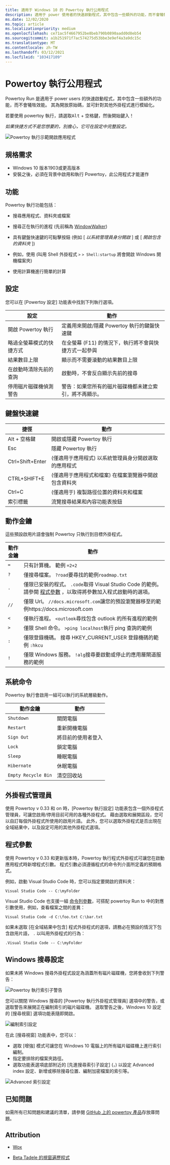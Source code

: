 ```yaml
---
title: 適用于 Windows 10 的 Powertoy 執行公用程式
description: 適用于 power 使用者的快速啟動程式，其中包含一些額外的功能，而不會犧牲效能。
ms.date: 12/02/2020
ms.topic: article
ms.localizationpriority: medium
ms.openlocfilehash: ce71ac5f4667952be8beb790b0890aadd0d8eb54
ms.sourcegitcommit: a1b251971f7ac574275d53bbe3e9ef4a3a9dc15c
ms.translationtype: MT
ms.contentlocale: zh-TW
ms.lasthandoff: 03/12/2021
ms.locfileid: "103417109"
---
```

# <a name="powertoys-run-utility"></a>Powertoy 執行公用程式

Powertoy Run 是適用于 power users 的快速啟動程式，其中包含一些額外的功能，而不會犧牲效能。 其為開放原始碼，並可針對其他外掛程式進行模組化。

若要使用 powertoy 執行，請選取<kbd>Alt</kbd> + <kbd>空格鍵</kbd>，然後開始鍵入！

*如果快捷方式不是您想要的，別擔心，它可在設定中完整設定。*

![Powertoy 執行示範開啟應用程式](../images/pt-powerrun-demo.gif)

## <a name="requirements"></a>規格需求

- Windows 10 版本1903或更高版本
- 安裝之後，必須在背景中啟用和執行 Powertoy，此公用程式才能運作

## <a name="features"></a>功能

Powertoy 執行功能包括：

- 搜尋應用程式、資料夾或檔案

- 搜尋正在執行的進程 (先前稱為 [WindowWalker](https://github.com/betsegaw/windowwalker/)) 

- 具有鍵盤快速鍵的可點擊按鈕 (例如 [ *以系統管理員身分開啟* ] 或 [ *開啟包含的資料夾* ]) 

- 例如，使用 (叫用 Shell 外掛程式 `>` `> Shell:startup` 將會開啟 Windows 開機檔案夾) 

- 使用計算機進行簡單的計算

## <a name="settings"></a>設定

您可以在 [Powertoy 設定] 功能表中找到下列執行選項。

  | **設定** |**動作** |
  | --- | --- |
  | 開啟 Powertoy 執行 | 定義用來開啟/隱藏 Powertoy 執行的鍵盤快速鍵 |
  | 略過全螢幕模式的快捷方式 |  在全螢幕 (F11) 的情況下，執行將不會與快捷方式一起參與 |
  | 結果數目上限 |  顯示而不需要滾動的結果數目上限 |
  | 在啟動時清除先前的查詢 | 啟動時，不會反白顯示先前的搜尋 |
  | 停用磁片磁碟機偵測警告 | 警告：如果您所有的磁片磁碟機都未建立索引，將不再顯示。 |

## <a name="keyboard-shortcuts"></a>鍵盤快速鍵

  | **捷徑** | **動作** |
  | --- | --- |
  | Alt + 空格鍵 | 開啟或隱藏 Powertoy 執行 |
  | Esc | 隱藏 Powertoy 執行 |
  | Ctrl+Shift+Enter |  (僅適用于應用程式) 以系統管理員身分開啟選取的應用程式 |
  | CTRL+SHIFT+E |  (僅適用于應用程式和檔案) 在檔案瀏覽器中開啟包含資料夾 |
  | Ctrl+C |  (僅適用于) 複製路徑位置的資料夾和檔案 |
  | 索引標籤 | 流覽搜尋結果和內容功能表按鈕 |

## <a name="action-key"></a>動作金鑰

這些預設啟用片語會強制 Powertoy 只執行到目標外掛程式。

  | **動作金鑰** | **動作** |
  | --- | --- |
  | `=` | 只有計算機。 範例 `=2+2` |
  | `?` | 僅搜尋檔案。 `?road`要尋找的範例`roadmap.txt` |
  | `.` | 僅限已安裝的程式。 `.code`取得 Visual Studio Code 的範例。 請參閱 [程式參數](#program-parameters) ，以取得將參數加入程式啟動時的選項。 |
  | `//` | 僅限 Url。 `//docs.microsoft.com`讓您的預設瀏覽器移至的範例https://docs.microsoft.com |
  | `<` | 僅執行進程。 `<outlook`尋找包含 outlook 的所有進程的範例 |
  | `>` | 僅限 Shell 命令。 `>ping localhost`執行 ping 查詢的範例 |
  | `:` | 僅限登錄機碼。 搜尋 HKEY_CURRENT_USER 登錄機碼的範例 `:hkcu` |
  | `!` | 僅限 Windows 服務。 `!alg`搜尋要啟動或停止的應用層閘道服務的範例 |

## <a name="system-commands"></a>系統命令

Powertoy 執行會啟用一組可以執行的系統層級動作。

  | **動作金鑰**   |   **動作** |
  | ------------------ | ---------------------------------------------------------------------------------|
  | `Shutdown` | 關閉電腦 |
  | `Restart` | 重新開機電腦 |
  | `Sign Out` | 將目前的使用者登入 |
  | `Lock` | 鎖定電腦 |
  | `Sleep` | 睡眠電腦 |
  | `Hibernate` | 休眠電腦 |
  | `Empty Recycle Bin` | 清空回收站 |

## <a name="plugin-manager"></a>外掛程式管理員

使用 Powertoy v 0.33 和 on 時，[Powertoy 執行設定] 功能表包含一個外掛程式管理員，可讓您啟用/停用目前可用的各種外掛程式。 藉由選取和展開區段，您可以自訂每個外掛程式所使用的啟用片語。 此外，您可以選取外掛程式是否出現在全域結果中，以及設定可用的其他外掛程式選項。 

## <a name="program-parameters"></a>程式參數

使用 Powertoy v 0.33 和更新版本時，Powertoy 執行程式外掛程式可讓您在啟動應用程式時新增程式引數。 程式引數必須遵循程式的命令列介面所定義的預期格式。

例如，啟動 Visual Studio Code 時，您可以指定要開啟的資料夾：

`Visual Studio Code -- C:\myFolder`

Visual Studio Code 也支援一組 [命令列參數](https://code.visualstudio.com/docs/editor/command-line)，可搭配 powertoy Run to 中的對應引數使用，例如，查看檔案之間的差異：

`Visual Studio Code -d C:\foo.txt C:\bar.txt` 

如果未選取 [在全域結果中包含] 程式外掛程式的選項，請務必在預設的情況下包含啟用片語， `.` 以叫用外掛程式的行為：

`.Visual Studio Code -- C:\myFolder`

## <a name="windows-search-settings"></a>Windows 搜尋設定

如果未將 Windows 搜尋外掛程式設定為涵蓋所有磁片磁碟機，您將會收到下列警告：

![Powertoy 執行索引子警告](../images/pt-run-warning.png)

您可以關閉 Windows 搜尋的 [Powertoy 執行外掛程式管理員] 選項中的警告，或選取警告來展開正在編制索引的磁片磁碟機。 選取警告之後，Windows 10 設定的 [搜尋視窗] 選項功能表隨即開啟。

![編制索引設定](../images/pt-run-indexing.png)

在此 [搜尋視窗] 功能表中，您可以：

- 選取 [增強] 模式可讓您在 Windows 10 電腦上的所有磁片磁碟機上進行索引編制。
- 指定要排除的檔案夾路徑。
- 選取功能表選項底部附近的 [先進搜尋索引子設定] (，) 以設定 Advanced index 設定、新增或移除搜尋位置、編制加密檔案的索引等。

![Advanced 索引設定](../images/pt-run-indexing-advanced.png)

## <a name="known-issues"></a>已知問題

如需所有已知問題和建議的清單，請參閱 [GitHub 上的 powertoy 產品](https://github.com/microsoft/PowerToys/issues?q=is%3Aopen+is%3Aissue+label%3AProduct-Launcher)存放庫問題。

## <a name="attribution"></a>Attribution

- [Wox](https://github.com/Wox-launcher/Wox/)

- [Beta Tadele 的視窗遍歷程式](https://github.com/betsegaw/windowwalker)
